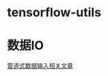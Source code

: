 tensorflow-utils
==================

数据IO
======================
[管道式数据输入相关文章](https://blog.csdn.net/guyuealian/article/details/85106012)
